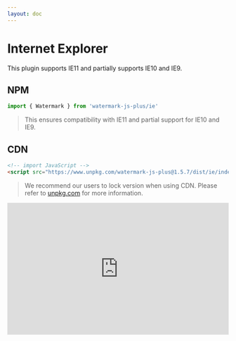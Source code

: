 ```yaml
---
layout: doc
---
```


<el-backtop></el-backtop>

# Internet Explorer
This plugin supports IE11 and partially supports IE10 and IE9.

## NPM
```ts
import { Watermark } from 'watermark-js-plus/ie'
```

> This ensures compatibility with IE11 and partial support for IE10 and IE9.


## CDN
```html
<!-- import JavaScript -->
<script src="https://www.unpkg.com/watermark-js-plus@1.5.7/dist/ie/index.iife.min.js"></script>
```

> We recommend our users to lock version when using CDN. Please refer to [unpkg.com](https://unpkg.com/) for more information.

<iframe height="300" style="width: 100%;" scrolling="no" title="Untitled" src="https://codepen.io/sunzhenxuan/embed/JjQMryG?default-tab=html&theme-id=light" frameborder="no" loading="lazy" allowtransparency="true" allowfullscreen="true">
  See the Pen <a href="https://codepen.io/sunzhenxuan/pen/JjQMryG">
  Untitled</a> by zhensherlock (<a href="https://codepen.io/sunzhenxuan">@sunzhenxuan</a>)
  on <a href="https://codepen.io">CodePen</a>.
</iframe>
